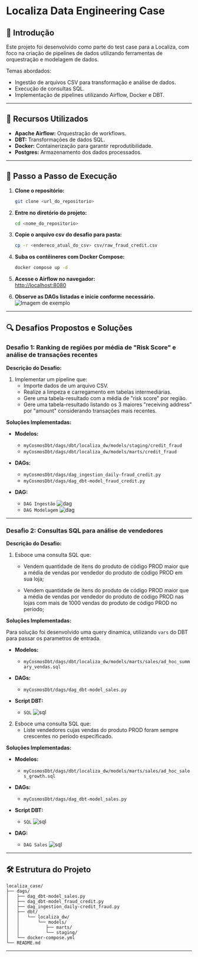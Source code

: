 
# Localiza Data Engineering Case

## 📖 Introdução

Este projeto foi desenvolvido como parte do test case para a Localiza, com foco na criação de pipelines de dados utilizando ferramentas de orquestração e modelagem de dados.

Temas abordados:
- Ingestão de arquivos CSV para transformação e análise de dados.
- Execução de consultas SQL.
- Implementação de pipelines utilizando Airflow, Docker e DBT.

---

## 🔧 Recursos Utilizados

- **Apache Airflow:** Orquestração de workflows.
- **DBT:** Transformações de dados SQL.
- **Docker:** Containerização para garantir reprodutibilidade.
- **Postgres:** Armazenamento dos dados processados.

---

## 🚀 Passo a Passo de Execução

1. **Clone o repositório:**  
   ```bash
   git clone <url_do_repositorio>
   ```

2. **Entre no diretório do projeto:**  
   ```bash
   cd <nome_do_repositorio>
   ```
4. **Copie o arquivo csv do desafio para pasta:**  
   ```bash
   cp -r <endereco_atual_do_csv> csv/raw_fraud_credit.csv
   ```

3. **Suba os contêineres com Docker Compose:**  
   ```bash
   docker compose up -d
   ```

5. **Acesse o Airflow no navegador:**  
   [http://localhost:8080](http://localhost:8080)

6. **Observe as DAGs listadas e inicie conforme necessário.**  
   ![Imagem de exemplo](./readme-images/dags_implementadas.png)

---

## 🔍 Desafios Propostos e Soluções

### Desafio 1: Ranking de regiões por média de "Risk Score" e análise de transações recentes

**Descrição do Desafio:**  
1. Implementar um pipeline que:  
   - Importe dados de um arquivo CSV.  
   - Realize a limpeza e carregamento em tabelas intermediárias.  
   - Gere uma tabela-resultado com a média de "risk score" por região.  
   - Gere uma tabela-resultado listando os 3 maiores "receiving address" por "amount" considerando transações mais recentes.

**Soluções Implementadas:**  
- **Modelos:**  
  - `myCosmosDbt/dags/dbt/localiza_dw/models/staging/credit_fraud`  
  - `myCosmosDbt/dags/dbt/localiza_dw/models/marts/credit_fraud`  

- **DAGs:**  
  - `myCosmosDbt/dags/dag_ingestion_daily-fraud_credit.py`  
  - `myCosmosDbt/dags/dag_dbt-model_fraud_credit.py`
- **DAG:**  
  - `DAG Ingestão`
  ![dag](./readme-images/dag-fraud_credit-ingestion.png)
  - `DAG Modelagem`
  ![dag](./readme-images/dag-fraud_credit.png)

---

### Desafio 2: Consultas SQL para análise de vendedores

**Descrição do Desafio:**  
1. Esboce uma consulta SQL que:
   - Vendem quantidade de itens do produto de código PROD maior que a
média de vendas por vendedor do produto de código PROD em sua loja;

   - Vendem quantidade de itens do produto de código PROD maior que a
média de vendas por vendedor do produto de código PROD nas lojas com
mais de 1000 vendas do produto de código PROD no período; 

**Soluções Implementadas:**

Para solução foi desenvolvido uma query dinamica, utilizando `vars` do DBT para passar os parametros de entrada.

- **Modelos:**  
  - `myCosmosDbt/dags/dbt/localiza_dw/models/marts/sales/ad_hoc_summary_vendas.sql`

- **DAGs:**  
  - `myCosmosDbt/dags/dag_dbt-model_sales.py`
- **Script DBT:**  
  - `SQL`
![sql](./readme-images/ad_hoc_summary_vendas.png)

2. Esboce uma consulta SQL que:  
   - Liste vendedores cujas vendas do produto PROD foram sempre crescentes no período especificado.

**Soluções Implementadas:**  
- **Modelos:**  
  - `myCosmosDbt/dags/dbt/localiza_dw/models/marts/sales/ad_hoc_sales_growth.sql`

- **DAGs:**  
  - `myCosmosDbt/dags/dag_dbt-model_sales.py`

- **Script DBT:**  
  - `SQL`
![sql](./readme-images/ad_hoc_sales_growth.png)

- **DAG:**  
  - `DAG Sales`
![sql](./readme-images/dag-model_sales.png)

---

## 🛠 Estrutura do Projeto

```
localiza_case/
├── dags/
│   ├── dag_dbt-model_sales.py
│   ├── dag_dbt-model_fraud_credit.py
│   ├── dag_ingestion_daily-credit_fraud.py
│   ├── dbt/
│   │   └── localiza_dw/
│   │       └── models/
│   │          ├── marts/
│   │          └── staging/
│   └── docker-compose.yml
└── README.md
```

---
